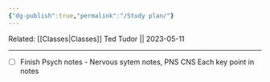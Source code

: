 ```yaml
---
{"dg-publish":true,"permalink":"/Study plan/"}
---
```


Related:
[[Classes\|Classes]]
Ted Tudor || 2023-05-11
***
- [ ] Finish Psych notes - 
      Nervous sytem notes, PNS CNS 
      Each key point in notes 
